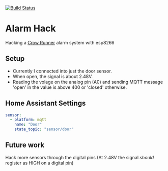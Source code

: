 [![Build Status](https://travis-ci.org/talsalmona/alarm.svg?branch=master)](https://travis-ci.org/talsalmona/alarm)

# Alarm Hack
Hacking a [Crow Runner](http://www.thecrowgroup.com/Products_Systems/runner_8_16/runner_8_16/) alarm system with esp8266

## Setup
- Currently I connected into just the door sensor. 
- When open, the signal is about 2.48V.
- Reading the volage on the analog pin (A0) and sending MQTT message 'open' in the value is above 400 or 'closed' otherwise.

## Home Assistant Settings
```YAML
sensor:
  - platform: mqtt
    name: "Door"
    state_topic: "sensor/door" 
```

## Future work
Hack more sensors through the digital pins (At 2.48V the signal *should* register as HIGH on a digital pin)
